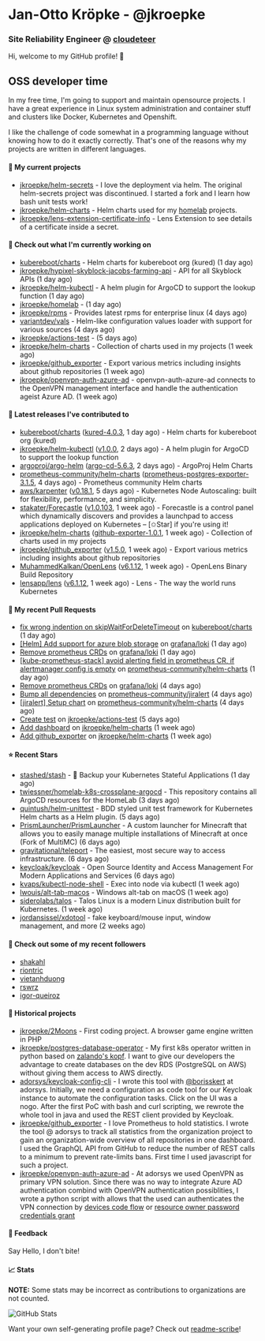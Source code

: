 # Jan-Otto Kröpke - @jkroepke
### Site Reliability Engineer @ [cloudeteer](https://github.com/adorsys)

Hi, welcome to my GitHub profile! 👋

## OSS developer time
In my free time, I'm going to support and maintain opensource projects. I have a great experience in Linux system administration and container stuff and clusters like Docker, Kubernetes and Openshift.

I like the challenge of code somewhat in a programming language without knowing how to do it exactly correctly. That's one of the reasons why my projects are written in different languages.

#### 🌱 My current projects
- [jkroepke/helm-secrets](https://github.com/jkroepke/helm-secrets) - I love the deployment via helm. The original helm-secrets project was discontinued. I started a fork and I learn how bash unit tests work!
- [jkroepke/helm-charts](https://github.com/jkroepke/helm-charts) - Helm charts used for my [homelab](https://github.com/jkroepke/homelab) projects.
- [jkroepke/lens-extension-certificate-info](https://github.com/jkroepke/lens-extension-certificate-info) - Lens Extension to see details of a certificate inside a secret.

#### 👷 Check out what I'm currently working on

- [kubereboot/charts](https://github.com/kubereboot/charts) - Helm charts for kubereboot org (kured) (1 day ago)
- [jkroepke/hypixel-skyblock-jacobs-farming-api](https://github.com/jkroepke/hypixel-skyblock-jacobs-farming-api) - API for all Skyblock APIs (1 day ago)
- [jkroepke/helm-kubectl](https://github.com/jkroepke/helm-kubectl) - A helm plugin for ArgoCD to support the lookup function (1 day ago)
- [jkroepke/homelab](https://github.com/jkroepke/homelab) -  (1 day ago)
- [jkroepke/rpms](https://github.com/jkroepke/rpms) - Provides latest rpms for enterprise linux (4 days ago)
- [variantdev/vals](https://github.com/variantdev/vals) - Helm-like configuration values loader with support for various sources (4 days ago)
- [jkroepke/actions-test](https://github.com/jkroepke/actions-test) -  (5 days ago)
- [jkroepke/helm-charts](https://github.com/jkroepke/helm-charts) - Collection of charts used in my projects (1 week ago)
- [jkroepke/github_exporter](https://github.com/jkroepke/github_exporter) - Export various metrics including insights about github repositories (1 week ago)
- [jkroepke/openvpn-auth-azure-ad](https://github.com/jkroepke/openvpn-auth-azure-ad) - openvpn-auth-azure-ad connects to the OpenVPN management interface and handle the authentication ageist Azure AD. (1 week ago)

#### 🔭 Latest releases I've contributed to

- [kubereboot/charts](https://github.com/kubereboot/charts) ([kured-4.0.3](https://github.com/kubereboot/charts/releases/tag/kured-4.0.3), 1 day ago) - Helm charts for kubereboot org (kured)
- [jkroepke/helm-kubectl](https://github.com/jkroepke/helm-kubectl) ([v1.0.0](https://github.com/jkroepke/helm-kubectl/releases/tag/v1.0.0), 2 days ago) - A helm plugin for ArgoCD to support the lookup function
- [argoproj/argo-helm](https://github.com/argoproj/argo-helm) ([argo-cd-5.6.3](https://github.com/argoproj/argo-helm/releases/tag/argo-cd-5.6.3), 2 days ago) - ArgoProj Helm Charts
- [prometheus-community/helm-charts](https://github.com/prometheus-community/helm-charts) ([prometheus-postgres-exporter-3.1.5](https://github.com/prometheus-community/helm-charts/releases/tag/prometheus-postgres-exporter-3.1.5), 4 days ago) - Prometheus community Helm charts
- [aws/karpenter](https://github.com/aws/karpenter) ([v0.18.1](https://github.com/aws/karpenter/releases/tag/v0.18.1), 5 days ago) - Kubernetes Node Autoscaling: built for flexibility, performance, and simplicity.
- [stakater/Forecastle](https://github.com/stakater/Forecastle) ([v1.0.103](https://github.com/stakater/Forecastle/releases/tag/v1.0.103), 1 week ago) - Forecastle is a control panel which dynamically discovers and provides a launchpad to access applications deployed on Kubernetes  – [✩Star] if you&#39;re using it!
- [jkroepke/helm-charts](https://github.com/jkroepke/helm-charts) ([github-exporter-1.0.1](https://github.com/jkroepke/helm-charts/releases/tag/github-exporter-1.0.1), 1 week ago) - Collection of charts used in my projects
- [jkroepke/github_exporter](https://github.com/jkroepke/github_exporter) ([v1.5.0](https://github.com/jkroepke/github_exporter/releases/tag/v1.5.0), 1 week ago) - Export various metrics including insights about github repositories
- [MuhammedKalkan/OpenLens](https://github.com/MuhammedKalkan/OpenLens) ([v6.1.12](https://github.com/MuhammedKalkan/OpenLens/releases/tag/v6.1.12), 1 week ago) - OpenLens Binary Build Repository
- [lensapp/lens](https://github.com/lensapp/lens) ([v6.1.12](https://github.com/lensapp/lens/releases/tag/v6.1.12), 1 week ago) - Lens - The way the world runs Kubernetes

#### 🔨 My recent Pull Requests

- [fix wrong indention on skipWaitForDeleteTimeout](https://github.com/kubereboot/charts/pull/17) on [kubereboot/charts](https://github.com/kubereboot/charts) (1 day ago)
- [[Helm] Add support for azure blob storage](https://github.com/grafana/loki/pull/7500) on [grafana/loki](https://github.com/grafana/loki) (1 day ago)
- [Remove prometheus CRDs](https://github.com/grafana/loki/pull/7499) on [grafana/loki](https://github.com/grafana/loki) (1 day ago)
- [[kube-prometheus-stack] avoid alerting field in prometheus CR, if alertmanager config is empty](https://github.com/prometheus-community/helm-charts/pull/2600) on [prometheus-community/helm-charts](https://github.com/prometheus-community/helm-charts) (1 day ago)
- [Remove prometheus CRDs](https://github.com/grafana/loki/pull/7480) on [grafana/loki](https://github.com/grafana/loki) (4 days ago)
- [Bump all dependencies](https://github.com/prometheus-community/jiralert/pull/133) on [prometheus-community/jiralert](https://github.com/prometheus-community/jiralert) (4 days ago)
- [[jiralert] Setup chart](https://github.com/prometheus-community/helm-charts/pull/2591) on [prometheus-community/helm-charts](https://github.com/prometheus-community/helm-charts) (4 days ago)
- [Create test](https://github.com/jkroepke/actions-test/pull/1) on [jkroepke/actions-test](https://github.com/jkroepke/actions-test) (5 days ago)
- [Add dashboard](https://github.com/jkroepke/helm-charts/pull/24) on [jkroepke/helm-charts](https://github.com/jkroepke/helm-charts) (1 week ago)
- [Add github_exporter](https://github.com/jkroepke/helm-charts/pull/23) on [jkroepke/helm-charts](https://github.com/jkroepke/helm-charts) (1 week ago)

#### ⭐ Recent Stars

- [stashed/stash](https://github.com/stashed/stash) - 🛅 Backup your Kubernetes Stateful Applications (1 day ago)
- [twiessner/homelab-k8s-crossplane-argocd](https://github.com/twiessner/homelab-k8s-crossplane-argocd) - This repository contains all ArgoCD resources for the HomeLab (3 days ago)
- [quintush/helm-unittest](https://github.com/quintush/helm-unittest) - BDD styled unit test framework for Kubernetes Helm charts as a Helm plugin. (5 days ago)
- [PrismLauncher/PrismLauncher](https://github.com/PrismLauncher/PrismLauncher) - A custom launcher for Minecraft that allows you to easily manage multiple installations of Minecraft at once (Fork of MultiMC) (6 days ago)
- [gravitational/teleport](https://github.com/gravitational/teleport) - The easiest, most secure way to access infrastructure. (6 days ago)
- [keycloak/keycloak](https://github.com/keycloak/keycloak) - Open Source Identity and Access Management For Modern Applications and Services (6 days ago)
- [kvaps/kubectl-node-shell](https://github.com/kvaps/kubectl-node-shell) - Exec into node via kubectl (1 week ago)
- [lwouis/alt-tab-macos](https://github.com/lwouis/alt-tab-macos) - Windows alt-tab on macOS  (1 week ago)
- [siderolabs/talos](https://github.com/siderolabs/talos) - Talos Linux is a modern Linux distribution built for Kubernetes. (1 week ago)
- [jordansissel/xdotool](https://github.com/jordansissel/xdotool) - fake keyboard/mouse input, window management, and more  (2 weeks ago)

#### 👯 Check out some of my recent followers

- [shakahl](https://github.com/shakahl)
- [riontric](https://github.com/riontric)
- [vietanhduong](https://github.com/vietanhduong)
- [rswrz](https://github.com/rswrz)
- [igor-queiroz](https://github.com/igor-queiroz)

#### 📜 Historical projects
- [jkroepke/2Moons](https://github.com/jkroepke/2Moons) - First coding project. A browser game engine written in PHP
- [jkroepke/postgres-database-operator](https://github.com/jkroepke/postgres-database-operator) - My first k8s operator written in python based on [zalando's kopf](https://github.com/zalando-incubator/kopf). I want to give our developers the advantage to create databases on the dev RDS (PostgreSQL on AWS) without giving them access to AWS directly.
- [adorsys/keycloak-config-cli](https://github.com/adorsys/keycloak-config-cli) - I wrote this tool with [@borisskert](https://github.com/borisskert) at adorsys. Initially, we need a configuration as code tool for our Keycloak instance to automate the configuration tasks. Click on the UI was a nogo. After the first PoC with bash and curl scripting, we rewrote the whole tool in java and used the REST client provided by Keycloak.
- [jkroepke/github_exporter](https://github.com/jkroepke/github_exporter) - I love Prometheus to hold statistics. I wrote the tool @ adorsys to track all statistics from the organization project to gain an organization-wide overview of all repositories in one dashboard. I used the GraphQL API from GitHub to reduce the number of REST calls to a minimum to prevent rate-limits bans. First time I used javascript for such a project.
- [jkroepke/openvpn-auth-azure-ad](https://github.com/jkroepke/openvpn-auth-azure-ad) - At adorsys we used OpenVPN as primary VPN solution. Since there was no way to integrate Azure AD authentication combind with OpenVPN authentication possiblities, I wrote a python script with allows that the used can authenticates the VPN connection by [devices code flow](https://docs.microsoft.com/en-us/azure/active-directory/develop/v2-oauth2-device-code) or [resource owner password credentials grant](https://docs.microsoft.com/en-us/azure/active-directory/develop/v2-oauth-ropc)

#### 💬 Feedback

Say Hello, I don't bite!

#### 📈 Stats

**NOTE:** Some stats may be incorrect as contributions to organizations
are not counted.

![GitHub Stats](https://github-readme-stats.vercel.app/api?username=jkroepke&count_private=false&theme=tokyonight&show_icons=true)

Want your own self-generating profile page? Check out [readme-scribe](https://github.com/muesli/readme-scribe)!

